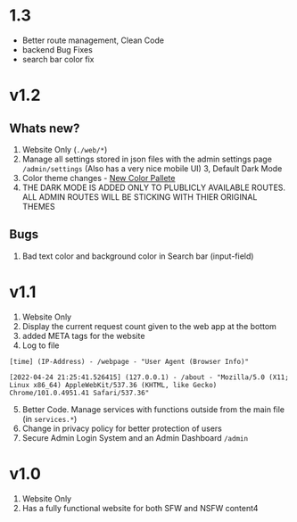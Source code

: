 # 1.3
- Better route management, Clean Code
- backend Bug Fixes
- search bar color fix

# v1.2

## Whats new?

1. Website Only (`./web/*`)
2. Manage all settings stored in json files with the admin settings page `/admin/settings` (Also has a very nice mobile UI)
   3, Default Dark Mode
3. Color theme changes - [New Color Pallete](https://www.color-hex.com/color-palette/97670)
4. THE DARK MODE IS ADDED ONLY TO PLUBLICLY AVAILABLE ROUTES. ALL ADMIN ROUTES WILL BE STICKING WITH THIER ORIGINAL THEMES

## Bugs

1. Bad text color and background color in Search bar (input-field)

# v1.1

1.  Website Only
2.  Display the current request count given to the web app at the bottom
3.  added META tags for the website
4.  Log to file

```
[time] (IP-Address) - /webpage - "User Agent (Browser Info)"
```

```
[2022-04-24 21:25:41.526415] (127.0.0.1) - /about - "Mozilla/5.0 (X11; Linux x86_64) AppleWebKit/537.36 (KHTML, like Gecko) Chrome/101.0.4951.41 Safari/537.36"
```

5.  Better Code. Manage services with functions outside from the main file (in `services.*`)
6.  Change in privacy policy for better protection of users
7.  Secure Admin Login System and an Admin Dashboard `/admin`

# v1.0

1. Website Only
2. Has a fully functional website for both SFW and NSFW content4
